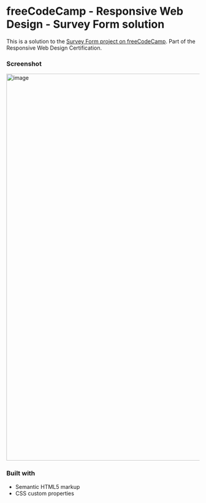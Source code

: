 # freeCodeCamp - Responsive Web Design - Survey Form solution

This is a solution to the [Survey Form project on freeCodeCamp](https://www.freecodecamp.org/learn/2022/responsive-web-design/build-a-survey-form-project/build-a-survey-form). 
Part of the Responsive Web Design Certification.

### Screenshot
<img width="1009" alt="image" src="https://github.com/gab-holik/FCC---Survey-Form/assets/97192580/c99c6ee8-c1bc-44e8-9cf6-db4f9fbae12b">


### Built with

- Semantic HTML5 markup
- CSS custom properties
